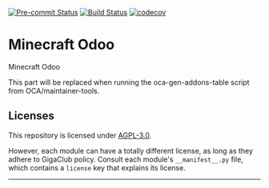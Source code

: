 
<!-- /!\ Non OCA Context : Set here the badge of your runbot / runboat instance. -->
[![Pre-commit Status](https://github.com/GigaClub/minecraft_odoo/actions/workflows/pre-commit.yml/badge.svg?branch=16.0)](https://github.com/GigaClub/minecraft_odoo/actions/workflows/pre-commit.yml?query=branch%3A16.0)
[![Build Status](https://github.com/GigaClub/minecraft_odoo/actions/workflows/test.yml/badge.svg?branch=16.0)](https://github.com/GigaClub/minecraft_odoo/actions/workflows/test.yml?query=branch%3A16.0)
[![codecov](https://codecov.io/gh/GigaClub/minecraft_odoo/branch/16.0/graph/badge.svg)](https://codecov.io/gh/GigaClub/minecraft_odoo)
<!-- /!\ Non OCA Context : Set here the badge of your translation instance. -->

<!-- /!\ do not modify above this line -->

# Minecraft Odoo

Minecraft Odoo

<!-- /!\ do not modify below this line -->

<!-- prettier-ignore-start -->

[//]: # (addons)

This part will be replaced when running the oca-gen-addons-table script from OCA/maintainer-tools.

[//]: # (end addons)

<!-- prettier-ignore-end -->

## Licenses

This repository is licensed under [AGPL-3.0](LICENSE).

However, each module can have a totally different license, as long as they adhere to GigaClub
policy. Consult each module's `__manifest__.py` file, which contains a `license` key
that explains its license.

----
<!-- /!\ Non OCA Context : Set here the full description of your organization. -->
